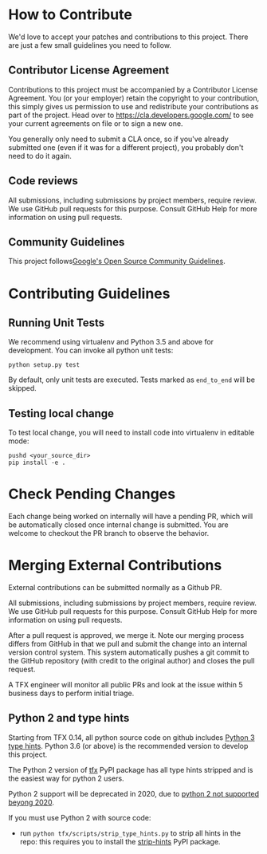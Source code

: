 # How to Contribute

We'd love to accept your patches and contributions to this project. There are
just a few small guidelines you need to follow.

## Contributor License Agreement

Contributions to this project must be accompanied by a Contributor License
Agreement. You (or your employer) retain the copyright to your contribution,
this simply gives us permission to use and redistribute your contributions as
part of the project. Head over to <https://cla.developers.google.com/> to see
your current agreements on file or to sign a new one.

You generally only need to submit a CLA once, so if you've already submitted one
(even if it was for a different project), you probably don't need to do it
again.

## Code reviews

All submissions, including submissions by project members, require review.
We use GitHub pull requests for this purpose. Consult GitHub Help for more
information on using pull requests.

## Community Guidelines
This project follows[Google's Open Source Community Guidelines](
https://opensource.google.com/conduct/).

# Contributing Guidelines

## Running Unit Tests
We recommend using virtualenv and Python 3.5 and above for development. You can
invoke all python unit tests:

```
python setup.py test
```

By default, only unit tests are executed. Tests marked as `end_to_end` will be
skipped.

## Testing local change
To test local change, you will need to install code into virtualenv in editable
mode:

```
pushd <your_source_dir>
pip install -e .
```


# Check Pending Changes
Each change being worked on internally will have a pending PR, which will be
automatically closed once internal change is submitted. You are welcome to
checkout the PR branch to observe the behavior.

# Merging External Contributions
External contributions can be submitted normally as a Github PR.

All submissions, including submissions by project members, require review. We
use GitHub pull requests for this purpose. Consult GitHub Help for more
information on using pull requests.

After a pull request is approved, we merge it. Note our merging process differs
from GitHub in that we pull and submit the change into an internal version
control system. This system automatically pushes a git commit to the GitHub
repository (with credit to the original author) and closes the pull request.

A TFX engineer will monitor all public PRs and look at the issue within 5
business days to perform initial triage.

## Python 2 and type hints
Starting from TFX 0.14, all python source code on github includes
[Python 3 type hints](https://docs.python.org/3.5/library/typing.html). Python
3.6 (or above) is the recommended version to develop this project.

The Python 2 version of [tfx](https://pypi.org/project/tfx/) PyPI package has
all type hints stripped and is the easiest way for python 2 users.

Python 2 support will be deprecated in 2020, due to
[python 2 not supported beyong 2020](https://www.python.org/dev/peps/pep-0373/).

If you must use Python 2 with source code:

* run `python tfx/scripts/strip_type_hints.py` to strip all hints in the repo:
this requires you to install the
[strip-hints](https://pypi.org/project/strip-hints/) PyPI package.

